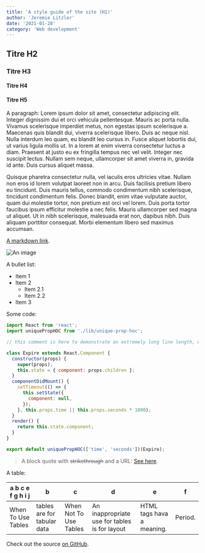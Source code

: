 ```yaml
---
title: 'A style guide of the site (H1)'
author: 'Jeremie Litzler'
date: '2021-01-28'
category: 'Web development'
---
```


## Titre H2

### Titre H3

#### Titre H4

#### Titre H5

A paragraph: Lorem ipsum dolor sit amet, consectetur adipiscing elit. Integer dignissim dui et orci vehicula pellentesque. Mauris ac porta nulla. Vivamus scelerisque imperdiet metus, non egestas ipsum scelerisque a. Maecenas quis blandit dui, viverra scelerisque libero. Duis ac neque nisl. Nulla interdum leo quam, eu blandit leo cursus in. Fusce aliquet lobortis dui, ut varius ligula mollis ut. In a lorem at enim viverra consectetur luctus a diam. Praesent at justo eu ex fringilla tempus nec vel velit. Integer nec suscipit lectus. Nullam sem neque, ullamcorper sit amet viverra in, gravida id ante. Duis cursus aliquet massa.

Quisque pharetra consectetur nulla, vel iaculis eros ultricies vitae. Nullam non eros id lorem volutpat laoreet non in arcu. Duis facilisis pretium libero eu tincidunt. Duis mauris tellus, commodo condimentum nibh scelerisque, tincidunt condimentum felis. Donec blandit, enim vitae vulputate auctor, quam dui molestie tortor, non pretium est orci vel lorem. Duis porta tortor faucibus ipsum efficitur molestie a nec felis. Mauris ullamcorper sed magna ut aliquet. Ut in nibh scelerisque, malesuada erat non, dapibus nibh. Duis aliquam porttitor consequat. Morbi elementum libero sed maximus accumsan.

[A markdown link](https://iamjeremie.me/post/styleguide).

![An image](https://picsum.photos/200/300)

A bullet list:

- Item 1
- Item 2
  - Item 2.1
  - Item 2.2
- Item 3

Some code:

```js
import React from 'react';
import uniquePropHOC from './lib/unique-prop-hoc';

// this comment is here to demonstrate an extremely long line length, well beyond what you should probably allow in your own code, though sometimes you'll be highlighting code you can't refactor, which is unfortunate but should be handled gracefully

class Expire extends React.Component {
  constructor(props) {
    super(props);
    this.state = { component: props.children };
  }
  componentDidMount() {
    setTimeout(() => {
      this.setState({
        component: null,
      });
    }, this.props.time || this.props.seconds * 1000);
  }
  render() {
    return this.state.component;
  }
}

export default uniquePropHOC(['time', 'seconds'])(Expire);
```

> A block quote with ~~strikethrough~~ and a URL: [See here](https://reactjs.org).

A table:

| a b c e f g h i j  | b                           | c                      | d                                             | e                         | f       |
| ------------------ | --------------------------- | ---------------------- | --------------------------------------------- | ------------------------- | ------- |
| When To Use Tables | tables are for tabular data | When Not To Use Tables | An inappropriate use for tables is for layout | HTML tags hava a meaning. | Period. |

Check out the source [on GitHub](https://github.com/JeremieLitzler/iamjeremie.me/blob/master/posts/styleguide.md).

